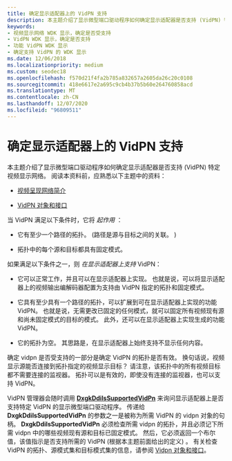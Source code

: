 ```yaml
---
title: 确定显示适配器上的 VidPN 支持
description: 本主题介绍了显示微型端口驱动程序如何确定显示适配器是否支持 (VidPN) 特定视频显示网络。
keywords:
- 视频显示网络 WDK 显示，确定是否受支持
- VidPN WDK 显示，确定是否支持
- 功能 VidPN WDK 显示
- 确定支持 VidPN 的 WDK 显示
ms.date: 12/06/2018
ms.localizationpriority: medium
ms.custom: seodec18
ms.openlocfilehash: f570d21f4fa2b785a832657a2605da26c20c0108
ms.sourcegitcommit: 418e6617e2a695c9cb4b37b5b60e264760858acd
ms.translationtype: MT
ms.contentlocale: zh-CN
ms.lasthandoff: 12/07/2020
ms.locfileid: "96809511"
---
```

# <a name="determining-vidpn-support-on-a-display-adapter"></a>确定显示适配器上的 VidPN 支持


本主题介绍了显示微型端口驱动程序如何确定显示适配器是否支持 (VidPN) 特定视频显示网络。 阅读本资料前，应熟悉以下主题中的资料：

-   [视频呈现网络简介](introduction-to-video-present-networks.md)

-   [VidPN 对象和接口](vidpn-objects-and-interfaces.md)

当 VidPN 满足以下条件时，它将 *起作用* ：

-   它有至少一个路径的拓扑。  (路径是源与目标之间的关联。 ) 

-   拓扑中的每个源和目标都具有固定模式。

如果满足以下条件之一，则 *在显示适配器上支持* VidPN：

-   它可以正常工作，并且可以在显示适配器上实现。 也就是说，可以将显示适配器上的视频输出编解码器配置为支持由 VidPN 指定的拓扑和固定模式。

-   它具有至少具有一个路径的拓扑，可以扩展到可在显示适配器上实现的功能 VidPN。 也就是说，无需更改已固定的任何模式，就可以固定所有视频现有源和尚未固定模式的目标的模式。 此外，还可以在显示适配器上实现生成的功能 VidPN。

-   它的拓扑为空。 其思路是，在显示适配器上始终支持不显示任何内容。

确定 vidpn 是否受支持的一部分是确定 VidPN 的拓扑是否有效。 换句话说，视频显示源能否连接到拓扑指定的视频显示目标？ 请注意，该拓扑中的所有视频目标都不需要连接的监视器。 拓扑可以是有效的，即使没有连接的监视器，也可以支持 VidPN。

VidPN 管理器会随时调用 [**DxgkDdiIsSupportedVidPn**](/windows-hardware/drivers/ddi/d3dkmddi/nc-d3dkmddi-dxgkddi_issupportedvidpn) 来询问显示适配器上是否支持特定 VidPN 的显示微型端口驱动程序。 传递给 **DxgkDdiIsSupportedVidPn** 的参数之一是被称为所需 VidPN 的 vidpn 对象的句柄。 **DxgkDdiIsSupportedVidPn** 必须检查所需 vidpn 的拓扑，并且必须记下所需 vidpn 中的哪些视频现有源和目标已固定模式。 然后，它必须返回一个布尔值，该值指示是否支持所需的 VidPN (根据本主题前面给出的定义) 。 有关检查 VidPN 的拓扑、源模式集和目标模式集的信息，请参阅 [Vidpn 对象和接口](vidpn-objects-and-interfaces.md)。

 

